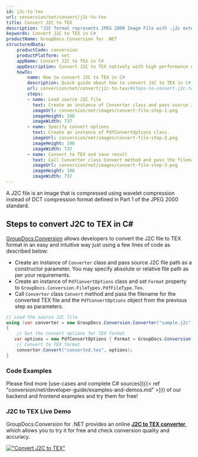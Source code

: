 ```yaml
---
id: j2c-to-tex
url: conversion/net/convert/j2c-to-tex
title: Convert J2C to TEX
description: "J2C format represents JPEG 2000 Image File with .j2c extension. Learn how to convert J2C to TEX file programmatically in C# language using GroupDocs.Conversion for .NET library."
keywords: Convert J2C to TEX in C#
productName: GroupDocs.Conversion for .NET
structuredData:
    productCode: conversion
    productPlatform: net
    appName: Convert J2C to TEX in C#
    appDescription: Convert J2C to TEX natively with high performance using C# language and server side GroupDocs.Conversion for .NET APIs, without the use of any software like Microsoft or Open Office.
    howTo:
        name: How to convert J2C to TEX in C# 
        description: Quick guide about how to convert J2C to TEX in C# with high performance and accuracy.
        url: conversion/net/convert/j2c-to-tex/#steps-to-convert-j2c-to-tex-in-c
        steps:
        - name: Load source J2C file 
          text: Create an instance of Converter class and pass source J2C file path as a constructor parameter. You may specify absolute or relative file path as per your requirements. 
          imageUrl: conversion/net/images/convert-file-step-1.png
          imageHeight: 196
          imageWidth: 737
        - name: Specify convert options 
          text: Create an instance of PdfConvertOptions class.
          imageUrl: conversion/net/images/convert-file-step-2.png
          imageHeight: 196
          imageWidth: 737
        - name: Convert to TEX and save result 
          text: Call Converter class Convert method and pass the filename for the converted HTML file and the PdfConvertOptions object from the previous step as parameters.
          imageUrl: conversion/net/images/convert-file-step-3.png
          imageHeight: 196
          imageWidth: 737
---
```


A J2C file is an image that is compressed using wavelet compression instead of DCT compression format defined in Part 1 of the JPEG 2000 standard.

## Steps to convert J2C to TEX in C#

[GroupDocs.Conversion](https://products.groupdocs.com/conversion/net) allows developers to convert the J2C file to TEX format in an easy and intuitive way just using a few lines of code as described below:

* Create an instance of `Converter` class and pass source J2C file path as a constructor parameter. You may specify absolute or relative file path as per your requirements. 
* Create an instance of `PdfConvertOptions` class and set `Format` property to `GroupDocs.Conversion.FileTypes.PdfFileType.Tex`.
* Call `Converter` class `Convert` method and pass the filename for the converted TEX file and the `PdfConvertOptions` object from the previous step as parameters.

```csharp
// Load the source J2C file
using (var converter = new GroupDocs.Conversion.Converter("sample.j2c"))
{
    // Set the convert options for TEX format
   var options = new PdfConvertOptions { Format = GroupDocs.Conversion.FileTypes.PdfFileType.Tex };
    // Convert to TEX format
    converter.Convert("converted.tex", options);
}
```

### Code Examples

Please find more [use-cases and complete C# sources]({{< ref "conversion/net/developer-guide/examples-and-demos.md" >}}) of our backend and frontend examples and try them for free!

### J2C to TEX Live Demo

GroupDocs.Conversion for .NET provides an online [**J2C to TEX converter**](https://products.groupdocs.app/conversion/j2c-to-tex), which allows you to try it for free and check conversion quality and accuracy.

[!["Convert J2C to TEX"](conversion/net/images/convert-to-tex/convert-j2c-to-tex.png)](https://products.groupdocs.app/conversion/j2c-to-tex)
